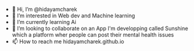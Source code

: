 - 👋 Hi, I’m @hidayamcharek
- 👀 I’m interested in Web dev and Machine learning
- 🌱 I’m currently learning Ai
- 💞️ I’m looking to collaborate on an App I'm developping called Sunshine which a platform wher people can post their mental health issues
- 📫 How to reach me hidayamcharek.github.io

<!---
Hidayamck/Hidayamck is a ✨ special ✨ repository because its `README.md` (this file) appears on your GitHub profile.
You can click the Preview link to take a look at your changes.
--->
